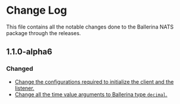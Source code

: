 # Change Log
This file contains all the notable changes done to the Ballerina NATS package through the releases.

## 1.1.0-alpha6 

### Changed
- [Change the configurations required to initialize the client and the listener.](https://github.com/ballerina-platform/module-ballerinax-nats/pull/120)
- [Change all the time value arguments to Ballerina type `decimal`.](https://github.com/ballerina-platform/module-ballerinax-nats/pull/120)
